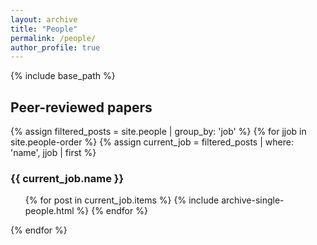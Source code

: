 ```yaml
---
layout: archive
title: "People"
permalink: /people/
author_profile: true
---
```



{% include base_path %}

<h2>Peer-reviewed papers</h2>
{% assign filtered_posts = site.people | group_by: 'job' %}
{% for jjob in site.people-order %}
{% assign current_job = filtered_posts | where: 'name', jjob | first %}
  <h3>{{ current_job.name }}</h3>
  <ul>
  {% for post in current_job.items %}
    {% include archive-single-people.html %}
  {% endfor %}
  </ul>
{% endfor %}